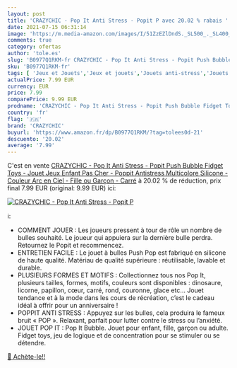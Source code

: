 ```yaml
---
layout: post
title: 'CRAZYCHIC - Pop It Anti Stress - Popit P avec 20.02 % rabais '
date: 2021-07-15 06:31:14
image: 'https://m.media-amazon.com/images/I/51ZzEZlDndS._SL500_._SL400_.jpg'
comments: true
category: ofertas
author: 'tole.es'
slug: 'B0977Q1RKM-fr CRAZYCHIC - Pop It Anti Stress - Popit Push Bubble Fidget...'
sku: 'B0977Q1RKM-fr'
tags: [ 'Jeux et Jouets','Jeux et jouets','Jouets anti-stress','Jouets fantaisie et gadgets','crazychic', ]
actualPrice: 7.99 EUR
currency: EUR
price: 7.99
comparePrice: 9.99 EUR
prodname: 'CRAZYCHIC - Pop It Anti Stress - Popit Push Bubble Fidget Toys - Jouet Jeux Enfant Pas Cher - Poppit Antistress Multicolore Silicone - Couleur Arc en Ciel - Fille ou Garçon - Carré'
country: 'fr'
flag: '🇫🇷'
brand: 'CRAZYCHIC'
buyurl: 'https://www.amazon.fr/dp/B0977Q1RKM/?tag=tolees0d-21'
descuento: '20.02'
average: '7.99'
---
```


C'est en vente [CRAZYCHIC - Pop It Anti Stress - Popit Push Bubble Fidget Toys - Jouet Jeux Enfant Pas Cher - Poppit Antistress Multicolore Silicone - Couleur Arc en Ciel - Fille ou Garçon - Carré](https://www.amazon.fr/dp/B0977Q1RKM/?tag=tolees0d-21)  à  20.02 % de réduction, prix final  7.99 EUR (original: 9.99 EUR) ici:

[![CRAZYCHIC - Pop It Anti Stress - Popit P](https://m.media-amazon.com/images/I/51ZzEZlDndS._SL500_._SL400_.jpg)](https://www.amazon.fr/dp/B0977Q1RKM/?tag=tolees0d-21)

ℹ️:

- COMMENT JOUER : Les joueurs pressent à tour de rôle un nombre de bulles souhaité. Le joueur qui appuiera sur la dernière bulle perdra. Retournez le Popit et recommencez.
- ENTRETIEN FACILE : Le jouet à bulles Push Pop est fabriqué en silicone de haute qualité. Matériau de qualité supérieure : réutilisable, lavable et durable.
- PLUSIEURS FORMES ET MOTIFS : Collectionnez tous nos Pop It, plusieurs tailles, formes, motifs, couleurs sont disponibles : dinosaure, licorne, papillon, cœur, carré, rond, couronne, glace etc… Jouet tendance et à la mode dans les cours de récréation, c’est le cadeau idéal à offrir pour un anniversaire !
- POPPIT ANTI STRESS : Appuyez sur les bulles, cela produira le fameux bruit « POP ». Relaxant, parfait pour lutter contre le stress ou l’anxiété.
- JOUET POP IT : Pop It Bubble. Jouet pour enfant, fille, garçon ou adulte. Fidget toys, jeu de logique et de concentration pour se stimuler ou se détendre.

[🛒 Achète-le!!](https://www.amazon.fr/dp/B0977Q1RKM/?tag=tolees0d-21)
